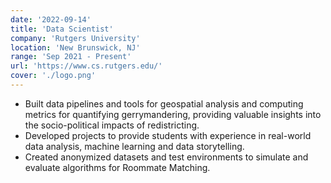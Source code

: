 ```yaml
---
date: '2022-09-14'
title: 'Data Scientist'
company: 'Rutgers University'
location: 'New Brunswick, NJ'
range: 'Sep 2021 - Present'
url: 'https://www.cs.rutgers.edu/'
cover: './logo.png'
---
```


-	Built data pipelines and tools for geospatial analysis and computing metrics for quantifying gerrymandering, providing valuable insights into the socio-political impacts of redistricting.
-	Developed projects to provide students with experience in real-world data analysis, machine learning and data storytelling.
-	Created anonymized datasets and test environments to simulate and evaluate algorithms for Roommate Matching.
